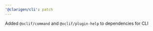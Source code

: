 ```yaml
---
'@clarigen/cli': patch
---
```


Added `@oclif/command` and `@oclif/plugin-help` to dependencies for CLI
